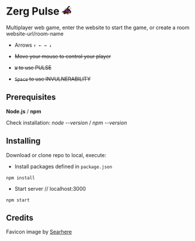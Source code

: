 # Zerg Pulse ![alt tag](https://github.com/Qu4k3/zerg-pulse/blob/master/public/img/zerg-small.png)
Multiplayer web game, enter the website to start the game, or create a room website-url/room-name 

* Arrows ``↑ ← → ↓``

* ~~Move your mouse to control your player~~

* ~~``W`` to use PULSE~~ 

* ~~``Space`` to use INVULNERABILITY~~

## Prerequisites

**Node.js** / **npm**

Check installation: *node --version* / *npm --version*


## Installing

Download or clone repo to local, execute:

* Install packages defined in ``package.json``
```
npm install
```
* Start server // localhost:3000
```
npm start
```

## Credits
Favicon image by [Searhere](http://searhere.deviantart.com/art/Zergling-510555517)
